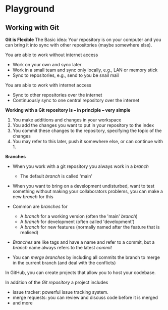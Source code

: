 # Playground

## Working with Git 
**Git is Flexible**
The Basic idea:
Your repository is on your computer and you can bring it into sync with other repositories (maybe somewhere else).

You are able to work without internet access
- Work on your own and sync later
- Work in a small team and sync only locally, e.g., LAN or memory stick
- Sync to repositories, e.g., send to you be snail mail

You are able to work with internet access
- Sync to other repositories over the internet
- Continuously sync to one central repository over the internet

**Working with a Git repository is – in principle – very simple**

  1. You make additions and changes in your workspace
  2. You add the changes you want to put in your repository to the index
  3. You commit these changes to the repository, specifying the topic of the changes
  4. You may refer to this later, push it somewhere else, or can continue with 1.

**Branches**

* When you work with a git repository you always work in a _branch_

  * The default _branch_ is called 'main'

* When you want to bring on a development undisturbed, want to test something without making your collaborators problems, you can make a new _branch_ for this
* Common are _branches_ for

  * A _branch_ for a working version (often the 'main' _branch_)
  * A _branch_ for development (often called 'development')
  * A _branch_ for new features (normally named after the feature that is realised)

* _Branches_ are like tags and have a name and refer to a commit, but a _branch_ name always refers to the latest _commit_
* You can _merge_ _branches_ by including all commits the branch to merge in the current branch (and deal with the conflicts)

In GitHub, you can create projects that allow you to host your codebase.

In addition of the *Git repository* a project includes

- issue tracker: powerful issue tracking system.
- merge requests: you can review and discuss code before it is merged
- and more

